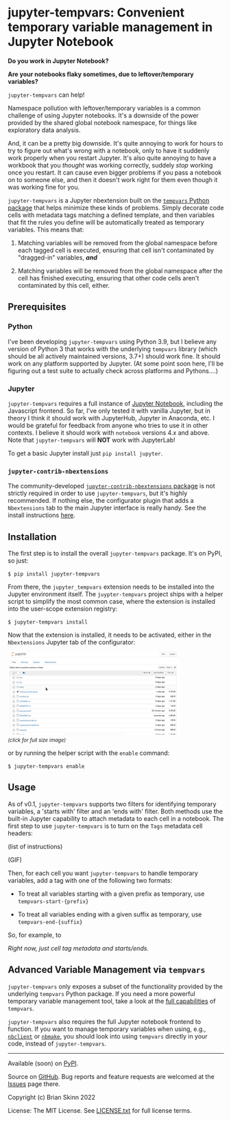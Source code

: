 # jupyter-tempvars: Convenient temporary variable management in Jupyter Notebook

**Do you work in Jupyter Notebook?**

**Are your notebooks flaky sometimes, due to leftover/temporary variables?**

`jupyter-tempvars` can help!

Namespace pollution with leftover/temporary variables is a
common challenge of using Jupyter notebooks. It's a downside
of the power provided by the shared global notebook namespace,
for things like exploratory data analysis.

And, it can be a pretty big downside. It's quite annoying
to work for hours to try to figure out what's wrong with a notebook,
only to have it suddenly work properly when you restart Jupyter.
It's also quite annoying to have a workbook that you *thought*
was working correctly, suddely *stop* working once you restart.
It can cause even bigger problems if you pass a notebook
on to someone else, and then it doesn't work right for them even
though it was working fine for you.

`jupyter-tempvars` is a Jupyter nbextension built on the
[`tempvars` Python package](https://github.com/bskinn/tempvars)
that helps minimize these kinds of problems. Simply decorate code
cells with metadata tags matching a defined template, and then variables
that fit the rules you define will be automatically treated
as temporary variables. This means that:

 1. Matching variables will be removed from the global namespace before
    each tagged cell is executed, ensuring that cell isn't contaminated
    by "dragged-in" variables, ***and***

 2. Matching variables will be removed from the global namespace after the cell has
    finished executing, ensuring that other code cells aren't contaminated by
    this cell, either.


## Prerequisites

### Python

I've been developing `jupyter-tempvars` using Python 3.9, but I believe any
version of Python 3 that works with the underlying `tempvars` library
(which should be all actively maintained versions, 3.7+) should work fine.
It should work on any platform supported by Jupyter.
(At some point soon here, I'll be figuring out a test suite to actually
check across platforms and Pythons....)

### Jupyter

`jupyter-tempvars` requires a full instance of [Jupyter Notebook](https://jupyter.org/),
including the Javascript frontend. So far, I've only tested it with vanilla Jupyter,
but in theory I think it should work with JupyterHub, Jupyter in Anaconda, etc.
I would be grateful for feedback from anyone who tries to use it in
other contexts. I believe it should work with `notebook` versions 4.x and above.
Note that `jupyter-tempvars` will **NOT** work with JupyterLab!

To get a basic Jupyter install just `pip install jupyter`.

### `jupyter-contrib-nbextensions`

The community-developed
[`jupyter-contrib-nbextensions` package](https://github.com/ipython-contrib/jupyter_contrib_nbextensions)
is not strictly required in order to use `jupyter-tempvars`, but it's highly recommended.
If nothing else, the configurator plugin that adds a `Nbextensions` tab to the
main Jupyter interface is really handy. See the install instructions
[here](https://jupyter-contrib-nbextensions.readthedocs.io/en/latest/install.html).


## Installation

The first step is to install the overall `jupyter-tempvars` package.
It's on PyPI, so just:

```
$ pip install jupyter-tempvars
```

From there, the `jupyter_tempvars` extension needs to be installed into the
Jupyter environment itself. The `juypter-tempvars` project ships with a
helper script to simplify the most common case, where the extension is
installed into the user-scope extension registry:

```
$ jupyter-tempvars install
```

Now that the extension is installed, it needs to be activated,
either in the `Nbextensions` Jupyter tab of the configurator:

<a href="media/enable_extension.gif"><img src="media/enable_extension.gif" alt="Animation of activing the extension" width="400"></a>
<small><em><br/>(click for full size image)</em></small>

or by running the helper script with the `enable` command:

```
$ jupyter-tempvars enable
```

## Usage

As of v0.1, `jupyter-tempvars` supports two filters for identifying
temporary variables, a 'starts with' filter and an 'ends with' filter.
Both methods use the built-in Jupyter capability to attach metadata to
each cell in a notebook. The first step to use `jupyter-tempvars` is
to turn on the `Tags` metadata cell headers:

(list of instructions)

(GIF)

Then, for each cell you want `jupyter-tempvars` to handle temporary
variables, add a tag with one of the following two formats:

- To treat all variables starting with a given prefix as temporary,
  use `tempvars-start-{prefix}`

- To treat all variables ending with a given suffix as temporary,
  use `tempvars-end-{suffix}`

So, for example, to

*Right now, just cell tag metadata and starts/ends.*


## Advanced Variable Management via `tempvars`

`jupyter-tempvars` only exposes a subset of the functionality
provided by the underlying `tempvars` Python package. If you need
a more powerful temporary variable
management tool, take a look at the
[full capabilities](https://tempvars.readthedocs.io/en/latest/usage.html) of `tempvars`.

`jupyter-tempvars` also requires the full Jupyter notebook frontend to function.
If you want to manage temporary variables when using, e.g.,
[`nbclient`](https://github.com/jupyter/nbclient) or
[`nbmake`](https://github.com/treebeardtech/nbmake),
you should look into using `tempvars` directly in your code,
instead of `jupyter-tempvars`.

----

Available (soon) on [PyPI](https://pypi.org/project/jupyter-tempvars).

Source on [GitHub](https://github.com/bskinn/jupyter-tempvars).
Bug reports and feature requests are welcomed at the
[Issues](https://github.com/bskinn/jupyter-tempvars/issues) page there.

Copyright (c) Brian Skinn 2022

License: The MIT License. See
[LICENSE.txt](https://github.com/bskinn/sphobjinv/blob/main/LICENSE.txt)
for full license terms.
